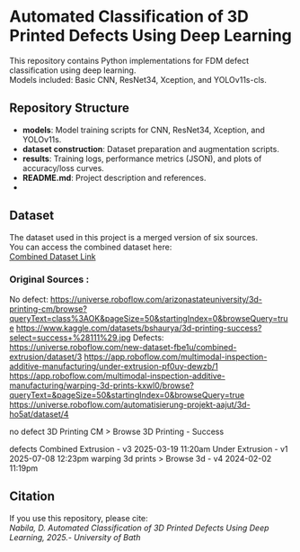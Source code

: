 # Automated Classification of 3D Printed Defects Using Deep Learning

This repository contains Python implementations for FDM defect classification using deep learning.  
Models included: Basic CNN, ResNet34, Xception, and YOLOv11s-cls.  

## Repository Structure
- **models**: Model training scripts for CNN, ResNet34, Xception, and YOLOv11s.
- **dataset construction**: Dataset preparation and augmentation scripts.
- **results**: Training logs, performance metrics (JSON), and plots of accuracy/loss curves.
- **README.md**: Project description and references.
- 
## Dataset  
The dataset used in this project is a merged version of six sources.  
You can access the combined dataset here:  
[Combined Dataset Link](https://computingservices-my.sharepoint.com/:f:/g/personal/dn564_bath_ac_uk/EiZLKjPEwhhHgqQYKu3tGeMBxgHWY13sOilsYN2bp-XZhQ?e=7RTzPB)  

### Original Sources :
No defect:
https://universe.roboflow.com/arizonastateuniversity/3d-printing-cm/browse?queryText=class%3AOK&pageSize=50&startingIndex=0&browseQuery=true
https://www.kaggle.com/datasets/bshaurya/3d-printing-success?select=success+%28111%29.jpg
Defects:
https://universe.roboflow.com/new-dataset-fbe1u/combined-extrusion/dataset/3
https://app.roboflow.com/multimodal-inspection-additive-manufacturing/under-extrusion-pf0uy-dewzb/1
https://app.roboflow.com/multimodal-inspection-additive-manufacturing/warping-3d-prints-kxwl0/browse?queryText=&pageSize=50&startingIndex=0&browseQuery=true
https://universe.roboflow.com/automatisierung-projekt-aajut/3d-ho5at/dataset/4


no defect
3D Printing CM > Browse
3D Printing - Success
 
defects
Combined Extrusion - v3 2025-03-19 11:20am
Under Extrusion - v1 2025-07-08 12:23pm
warping 3d prints > Browse
3d - v4 2024-02-02 11:19pm
## Citation
If you use this repository, please cite:  
*Nabila, D. Automated Classification of 3D Printed Defects Using Deep Learning, 2025.- University of Bath*

